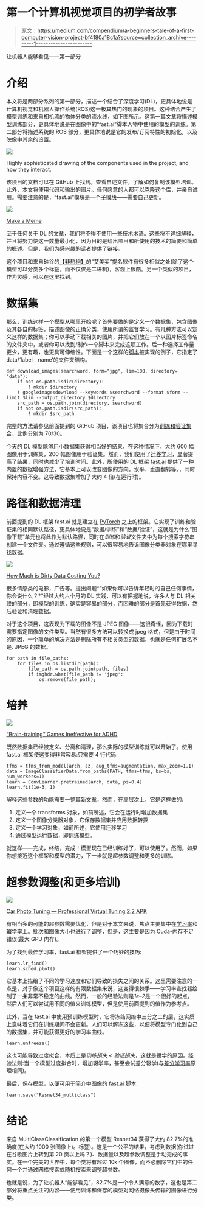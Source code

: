 # 第一个计算机视觉项目的初学者故事

> 原文：<https://medium.com/compendium/a-beginners-tale-of-a-first-computer-vision-project-bf4180a18c1a?source=collection_archive---------1----------------------->

让机器人能够看见——第一部分

# 介绍

本文将是两部分系列的第一部分，描述一个结合了深度学习(DL)，更具体地说是计算机视觉和机器人操作系统(ROS)这一极其热门的现象的项目。这种结合产生了模型训练和来自相机流的物体分类的流水线，如下图所示。这第一篇文章将描述模型训练部分，更具体地说是在图像中的“fast.ai”脚本人物中使用的模型的训练。第二部分将描述系统的 ROS 部分，更具体地说是它的发布/订阅特性的初始化，以及映像中其余的设置。

![](img/6f2aa8c818e67776fde36e06113a4a4e.png)

Highly sophisticated drawing of the components used in the project, and how they interact.

该项目的文档可以在 GitHub 上找到。查看自述文件，了解如何复制该模型培训。此外，本文将使用代码和输出的图片。任何愿意的人都可以克隆这个库，并亲自试用。需要注意的是，“fast.ai”模块是一个[子模块](https://git-scm.com/book/en/v2/Git-Tools-Submodules)——需要自己更新。

![](img/eb95f8e47c61d68783ee9d4e5b566466.png)

[Make a Meme](https://makeameme.org/meme/buzzwords-buzzwords-everywhere-5af7a9)

至于任何关于 DL 的文章，我们将不得不使用一些技术术语。这些将不详细解释，并且将努力使这一数量最小化，因为目的是给出项目和所使用的技术的简要和简单的概述。但是，我们为感兴趣的读者提供了链接。

这个项目和来自硅谷的[【非热狗】](https://hub.packtpub.com/the-software-behind-silicon-valley-emmy-nominated-not-hotdog-app/)的“艾美奖”提名软件有很多相似之处(除了这个模型可以分类多个标签，而不仅仅是二进制)，客观上很酷。另一个类似的项目，作为灵感，可以在这里找到。

# 数据集

那么，训练这样一个模型从哪里开始呢？首先要做的是定义一个数据集，包含图像及其各自的标签，描述图像的正确分类，使用所谓的监督学习。有几种方法可以定义这样的数据集；你可以手动下载相关的图片，并把它们放在一个以图片标签命名的文件夹中，或者你可以找到/制作一个脚本来完成这项工作。后一种选择工作量更少，更有趣，也更具可伸缩性。下面是一个这样的[脚本](https://github.com/hardikvasa/google-images-download)被实现的例子，它指定了 data/‘label _ name’的文件夹结构。

```
def download_images(searchword, form="jpg", lim=100, directory= "data"):
    if not os.path.isdir(directory):
        ! mkdir $directory
    ! googleimagesdownload --keywords $searchword --format $form --limit $lim --output_directory $directory 
    src_path = os.path.join(directory, searchword)
    if not os.path.isdir(src_path):
        ! mkdir $src_path
```

完整的方法请参见前面提到的 GitHub 项目，该项目也将集合分为[训练和验证集合](https://stats.stackexchange.com/questions/19048/what-is-the-difference-between-test-set-and-validation-set)，比例分别为 70/30。

今天的 DL 模型能够用小数据集获得相当好的结果，在这种情况下，大约 600 幅图像用于训练集，200 幅图像用于验证集。然而，我们使用了[迁移学习](https://searchcio.techtarget.com/definition/transfer-learning)，显著提高了结果，同时也减少了培训时间。此外，所使用的 DL 框架 [fast.ai](http://www.fast.ai/) 提供了一种内置的数据增强方法，它基本上可以改变图像的方向，水平、垂直翻转等。，同时保持内容不变。这导致数据集增加了大约 4 倍(在运行时)。

# 路径和数据清理

前面提到的 DL 框架 fast.ai 就是建立在 [PyTorch](https://pytorch.org/) 之上的框架。它实现了训练和验证集的相同默认路径，更具体地说是“数据/训练”和“数据/验证”，这就是为什么“图像下载”单元也将此作为默认路径，同时在*训练*和*验证*文件夹中为每个搜索字符串创建一个文件夹。通过遵循这些规则，可以很容易地告诉图像分类器对象在哪里寻找数据。

![](img/b8e4ed5702c0439cdf1a3653c502f482.png)

[How Much is Dirty Data Costing You?](https://www.business2community.com/marketing/much-dirty-data-costing-01241847)

很多情感类的电影，广告等。提出问题*“如果你可以告诉年轻时的自己任何事情，你会说什么？*“经过大约六个月的 DL 实践，可以有把握地说，许多人与 DL 相关联的部分，即模型的训练，确实是容易的部分，而困难的部分是首先获得数据，然后验证和清理数据。

对于这个项目，这表现为下载的图像不是 JPEG 图像——这很奇怪，因为下载时需要指定图像的文件类型。当然有很多方法可以转换成 jpeg 格式，但是由于时间的原因，一个简单的解决方法是删除所有不相关类型的数据，也就是任何扩展名不是. JPEG 的数据。

```
for path in file_paths:
    for files in os.listdir(path):
        file_path = os.path.join(path, files)
        if imghdr.what(file_path != 'jpeg':
            os.remove(file_path);
```

# 培养

![](img/f3a3d90fa14de76ccaf522efe4d03875.png)

[“Brain-training” Games Ineffective for ADHD](https://adhdrollercoaster.org/tools-and-strategies/brain-training-games-deemed-ineffective/)

既然数据集已经被定义、分离和清理，那么实际的模型训练就可以开始了。使用 fast.ai 框架使这变得非常容易:只需要 4 行代码:

```
tfms = tfms_from_model(arch, sz, aug_tfms=augmentation, max_zoom=1.1)
data = ImageClassifierData.from_paths(PATH, tfms=tfms, bs=bs, num_workers=1)
learn = ConvLearner.pretrained(arch, data, ps=0.4)
learn.fit(1e-3, 1)
```

解释这些参数的功能需要一整篇[新文章](https://becominghuman.ai/3-lines-of-code-deciphering-fast-ai-658e79151af8)，然而，在高层次上，它是这样做的:

1.  定义一个 transforms 对象，如前所述，它会在运行时增加数据集
2.  定义一个图像分类器对象，它保存数据集并应用数据转换
3.  定义一个学习对象，如前所述，它使用迁移学习
4.  通过模型运行数据，即训练模型。

就这样——完成，终结，完成！模型现在已经训练好了，可以使用了。然而，如果你想接近这个框架和模型的潜力，下一步就是超参数调整和更多的训练。

# 超参数调整(和更多培训)

![](img/ebb215c926eae1c847324f743a9b49c3.png)

[Car Photo Tuning — Professional Virtual Tuning 2.2 APK](https://apk-dl.com/car-photo-tuning-professional-virtual-tuning/com.Andrey.Pimpmyride)

有相当多的可能的超参数需要优化，但是对于本文来说，焦点主要集中在[学习率](https://techburst.io/improving-the-way-we-work-with-learning-rate-5e99554f163b)和[辍学率](/@amarbudhiraja/https-medium-com-amarbudhiraja-learning-less-to-learn-better-dropout-in-deep-machine-learning-74334da4bfc5)上。批次和图像大小也进行了调整，但是，这主要是因为 Cuda-内存不足错误(最大 GPU 内存)。

为了找到最佳学习率，fast.ai 框架提供了一个巧妙的技巧:

```
learn.lr_find()
learn.sched.plot()
```

它基本上描绘了不同的学习速度和它们导致的损失之间的关系。这里需要注意的一点是，对于像这个项目这样的有限数据集来说，这变得很棘手——学习率查找器绘制了一条非常不稳定的曲线。然而，一般的经验法则是*1e–2*是一个很好的起点，然后人们可以尝试用不同的值来训练模型，但是使用前面提到的值作为参考点。

此外，当在 fast.ai 中使用预训练模型时，它将冻结网络中三分之二的层，这实质上意味着它们在训练期间不会更新。人们可以解冻这些，以便将模型专门化到自己的数据集，并可能获得更好的学习率曲线。

```
learn.unfreeze()
```

这也可能导致过度拟合，本质上是*训练损失* < *验证损失*，这就是辍学的原因。经验法则:当一个模型过度拟合时，增加辍学率，甚至尝试差分辍学(与[差分学习率](https://towardsdatascience.com/transfer-learning-using-differential-learning-rates-638455797f00)原理相同)。

最后，保存模型，以便可用于简介中图像的 fast.ai 脚本:

```
learn.save("Resnet34_multiclass")
```

# 结论

来自 MultiClassClassification 的第一个模型 Resnet34 获得了大约 82.7%的准确度(在大约 1000 张图像上)。标签)。这是一个公平的结果，考虑到数据(你试过在谷歌图片上转到第 20 页以上吗？)、数据量以及超参数调整是手动完成的事实。在一个完美的世界中，每个类将有超过 10k 个图像，而不必删除它们中的任何一个并通过网格搜索或随机搜索来调整超参数。

也就是说，为了让机器人“能够看见”，82.7%是一个令人满意的数字，这也是第二部分将重点关注的内容——使用训练和保存的模型对网络摄像头传输的图像进行分类。